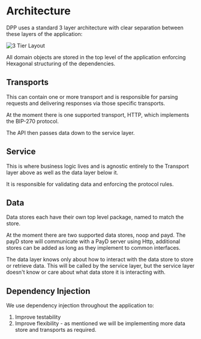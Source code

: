 # Architecture
DPP uses a standard 3 layer architecture with clear separation between these layers of the application:

![3 Tier Layout](https://aspblogs.blob.core.windows.net/media/fredriknormen/WindowsLiveWriter/UsingWebServicesina3tierarchitecture_134F6/3tier_thumb.jpg "3 tier layout")

All domain objects are stored in the top level of the application enforcing Hexagonal structuring of the dependencies.

## Transports

This can contain one or more transport and is responsible for parsing requests and delivering responses via those specific transports.

At the moment there is one supported transport, HTTP, which implements the BIP-270 protocol.

The API then passes data down to the service layer.

## Service

This is where business logic lives and is agnostic entirely to the Transport layer above as well as the data layer below it.

It is responsible for validating data and enforcing the protocol rules.

## Data

Data stores each have their own top level package, named to match the store.

At the moment there are two supported data stores, noop and payd. The payD store will communicate with a PayD server using Http, additional stores can be added as long as they implement to common interfaces.

The data layer knows only about how to interact with the data store to store or retrieve data. This will be called by the service layer, but the service layer doesn't know or care about what data store it is interacting with.

## Dependency Injection

We use dependency injection throughout the application to:

1) Improve testability
2) Improve flexibility - as mentioned we will be implementing more data store and transports as required.

